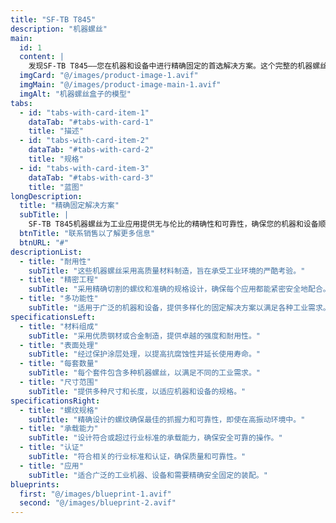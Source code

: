 ```yaml
---
title: "SF-TB T845"
description: "机器螺丝"
main:
  id: 1
  content: |
    发现SF-TB T845——您在机器和设备中进行精确固定的首选解决方案。这个完整的机器螺丝套件经过精心设计，以满足工业应用的严格要求，确保安全可靠的固定。
  imgCard: "@/images/product-image-1.avif"
  imgMain: "@/images/product-image-main-1.avif"
  imgAlt: "机器螺丝盒子的模型"
tabs:
  - id: "tabs-with-card-item-1"
    dataTab: "#tabs-with-card-1"
    title: "描述"
  - id: "tabs-with-card-item-2"
    dataTab: "#tabs-with-card-2"
    title: "规格"
  - id: "tabs-with-card-item-3"
    dataTab: "#tabs-with-card-3"
    title: "蓝图"
longDescription:
  title: "精确固定解决方案"
  subTitle: |
    SF-TB T845机器螺丝为工业应用提供无与伦比的精确性和可靠性，确保您的机器和设备顺畅运行并延长使用寿命。
  btnTitle: "联系销售以了解更多信息"
  btnURL: "#"
descriptionList:
  - title: "耐用性"
    subTitle: "这些机器螺丝采用高质量材料制造，旨在承受工业环境的严酷考验。"
  - title: "精密工程"
    subTitle: "采用精确切割的螺纹和准确的规格设计，确保每个应用都能紧密安全地配合。"
  - title: "多功能性"
    subTitle: "适用于广泛的机器和设备，提供多样化的固定解决方案以满足各种工业需求。"
specificationsLeft:
  - title: "材料组成"
    subTitle: "采用优质钢材或合金制造，提供卓越的强度和耐用性。"
  - title: "表面处理"
    subTitle: "经过保护涂层处理，以提高抗腐蚀性并延长使用寿命。"
  - title: "每套数量"
    subTitle: "每个套件包含多种机器螺丝，以满足不同的工业需求。"
  - title: "尺寸范围"
    subTitle: "提供多种尺寸和长度，以适应机器和设备的规格。"
specificationsRight:
  - title: "螺纹规格"
    subTitle: "精确设计的螺纹确保最佳的抓握力和可靠性，即使在高振动环境中。"
  - title: "承载能力"
    subTitle: "设计符合或超过行业标准的承载能力，确保安全可靠的操作。"
  - title: "认证"
    subTitle: "符合相关的行业标准和认证，确保质量和可靠性。"
  - title: "应用"
    subTitle: "适合广泛的工业机器、设备和需要精确安全固定的装配。"
blueprints:
  first: "@/images/blueprint-1.avif"
  second: "@/images/blueprint-2.avif"  
---
```


